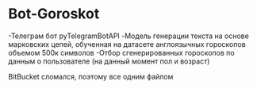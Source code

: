 # Bot-Goroskot

-Телеграм бот pyTelegramBotAPI
-Модель генерации текста на основе марковских цепей, обученная на датасете англоязычных гороскопов объемом 500к символов
-Отбор сгенерированных гороскопов по данным о пользователе (на данный момент пол и возраст)


BitBucket сломался, поэтому все одним файлом
